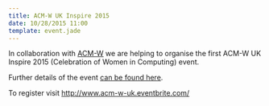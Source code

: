 ```yaml
---
title: ACM-W UK Inspire 2015
date: 10/28/2015 11:00
template: event.jade
---
```


In collaboration with [ACM-W](http://acmukwomen.acm.org/) we are
helping to organise the first ACM-W UK Inspire 2015 (Celebration of
Women in Computing) event.

Further details of the event [can be found here](http://acmukwomen.acm.org/index.php/inspire-2015).

To register visit http://www.acm-w-uk.eventbrite.com/
